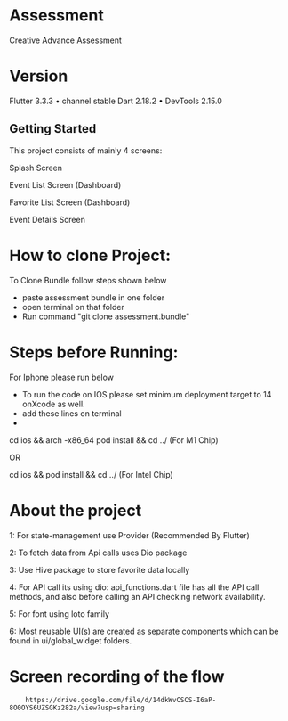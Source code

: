 # Assessment

Creative Advance Assessment
 
# Version

Flutter 3.3.3 • channel stable
Dart 2.18.2 • DevTools 2.15.0


## Getting Started

This project consists of mainly 4 screens:

Splash Screen

Event List Screen (Dashboard)

Favorite List Screen (Dashboard)

Event Details Screen

# How to clone Project:
 To Clone Bundle follow steps shown below
- paste assessment bundle in one folder
- open terminal on that folder
- Run command  "git clone assessment.bundle"

# Steps before Running:
For Iphone please run below

- To run the code on IOS please set minimum deployment target to 14 onXcode as well.
- add these lines on terminal
- 
cd ios && arch -x86_64 pod install && cd ../  (For M1 Chip)

OR

cd ios &&  pod install && cd ../  (For Intel Chip)

# About the project

1: For state-management use Provider (Recommended By Flutter)

2: To fetch data from Api calls uses Dio package

3: Use Hive package to store favorite data locally

4: For API call its using dio:
        api_functions.dart file has all the API call methods, and also before calling an API checking network availability.

5: For font using loto family

6: Most reusable UI(s) are created as separate components which can be found in ui/global_widget folders.

# Screen recording of the flow 

        https://drive.google.com/file/d/14dkWvCSCS-I6aP-8O0OYS6UZSGKz282a/view?usp=sharing








